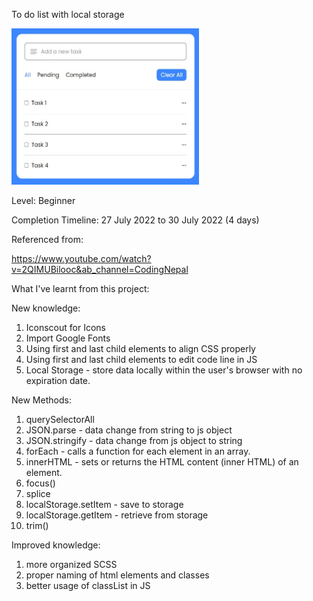 To do list with local storage

<img src="To_do_list_web_example.jpg" width="300" height="250">

Level: Beginner

Completion Timeline: 27 July 2022 to 30 July 2022 (4 days)

Referenced from:

https://www.youtube.com/watch?v=2QIMUBilooc&ab_channel=CodingNepal

What I've learnt from this project:

New knowledge:
1. Iconscout for Icons
2. Import Google Fonts
3. Using first and last child elements to align CSS properly
4. Using first and last child elements to edit code line in JS
5. Local Storage - store data locally within the user's browser with no expiration date.

New Methods:
1. querySelectorAll
2. JSON.parse - data change from string to js object
3. JSON.stringify - data change from js object to string
4. forEach - calls a function for each element in an array.
5. innerHTML - sets or returns the HTML content (inner HTML) of an element.
6. focus()
7. splice
8. localStorage.setItem - save to storage
9. localStorage.getItem - retrieve from storage
10. trim()

Improved knowledge:
1. more organized SCSS
2. proper naming of html elements and classes
3. better usage of classList in JS
